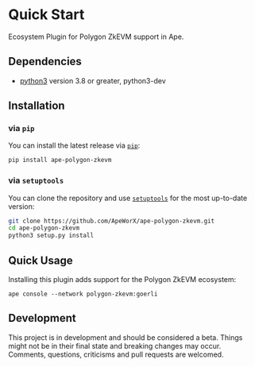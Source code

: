 # Quick Start

Ecosystem Plugin for Polygon ZkEVM support in Ape.

## Dependencies

- [python3](https://www.python.org/downloads) version 3.8 or greater, python3-dev

## Installation

### via `pip`

You can install the latest release via [`pip`](https://pypi.org/project/pip/):

```bash
pip install ape-polygon-zkevm
```

### via `setuptools`

You can clone the repository and use [`setuptools`](https://github.com/pypa/setuptools) for the most up-to-date version:

```bash
git clone https://github.com/ApeWorX/ape-polygon-zkevm.git
cd ape-polygon-zkevm
python3 setup.py install
```

## Quick Usage

Installing this plugin adds support for the Polygon ZkEVM ecosystem:

```
ape console --network polygon-zkevm:goerli 
```

## Development

This project is in development and should be considered a beta.
Things might not be in their final state and breaking changes may occur.
Comments, questions, criticisms and pull requests are welcomed.
